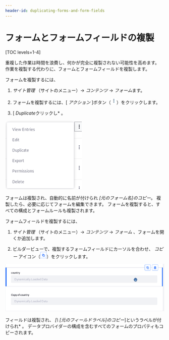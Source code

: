 ```yaml
---
header-id: duplicating-forms-and-form-fields
---
```


# フォームとフォームフィールドの複製

[TOC levels=1-4]

重複した作業は時間を浪費し、何かが完全に複製されない可能性を高めます。 作業を複製する代わりに、フォームとフォームフィールドを複製します。

フォームを複製するには、

1.  *サイト管理* （サイトのメニュー）→ *コンテンツ* → *フォーム*ます。

2.  フォームを複製するには、[ *アクション* ]ボタン（![Actions](../../images/icon-actions.png)）をクリックします。

3.  [ *Duplicate*クリックし* 。</p></li> </ol>

![図1：複製オプションは、フォームとフォームフィールドで同じように機能します。](../../images/forms-duplicate-form.png)

フォームは複製され、自動的に名前が付けられ *[元のフォーム名\]のコピー*。 複製したら、必要に応じてフォームを編集できます。 フォームを複製すると、すべての構成とフォームルールも複製されます。

フォームフィールドを複製するには、

1.  *サイト管理* （サイトのメニュー）→ *コンテンツ* → *フォーム* 、フォームを開くか追加します。

2.  ビルダービューで、複製するフォームフィールドにカーソルを合わせ、 *コピー* アイコン（![Copy](../../images/icon-copy.png)）をクリックします。

![図2：フォームフィールドを複製できます。](../../images/forms-duplicate-form-field.png)

フィールドは複製され、 *[\ [元のフィールドラベル\]のコピー*]というラベルが付けられ* 。 データプロバイダーの構成を含むすべてのフォームのプロパティもコピーされます。</p>
